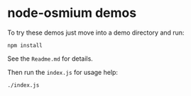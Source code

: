 # node-osmium demos

To try these demos just move into a demo directory and run:

    npm install

See the `Readme.md` for details.

Then run the `index.js` for usage help:

    ./index.js

    